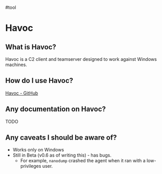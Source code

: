 #tool

# Havoc
## What is Havoc?
Havoc is a C2 client and teamserver designed to work against Windows machines.

## How do I use Havoc?
[Havoc - GitHub](https://github.com/HavocFramework/Havoc)

## Any documentation on Havoc?
TODO

## Any caveats I should be aware of?
* Works only on Windows
* Still in Beta (v0.6 as of writing this) - has bugs.
	* For example, `nanodump` crashed the agent when it ran with a low-privileges user.